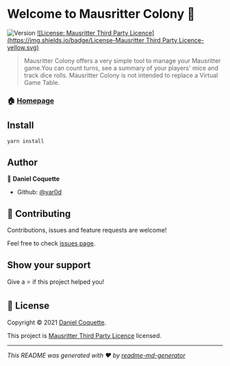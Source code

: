 # Welcome to Mausritter Colony 👋
![Version](https://img.shields.io/badge/version-0.1.0-blue.svg?cacheSeconds=2592000)
[![License: Mausritter Third Party Licence](https://img.shields.io/badge/License-Mausritter Third Party Licence-yellow.svg)](https://mausritter.com/third-party-licence/)

> Mausritter Colony offers a very simple tool to manage your Mausritter game.You can count turns, see a summary of your players' mice and track dice rolls. Mausritter Colony is not intended to replace a Virtual Game Table.

### 🏠 [Homepage](https://mausritter-colony.dco.ninja)

## Install

```sh
yarn install
```

## Author

👤 **Daniel Coquette**

* Github: [@yar0d](https://github.com/yar0d)

## 🤝 Contributing

Contributions, issues and feature requests are welcome!

Feel free to check [issues page](https://github.com/yar0d/mausritter-colony/issues).

## Show your support

Give a ⭐️ if this project helped you!


## 📝 License

Copyright © 2021 [Daniel Coquette](https://github.com/yar0d).

This project is [Mausritter Third Party Licence](https://mausritter.com/third-party-licence/) licensed.

***
_This README was generated with ❤️ by [readme-md-generator](https://github.com/kefranabg/readme-md-generator)_
